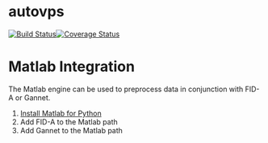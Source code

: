 # autovps
[![Build Status](https://api.travis-ci.org/rhancockn/autovps.svg?branch=master)](https://travis-ci.org/rhancockn/autovps)[![Coverage Status](https://coveralls.io/repos/github/rhancockn/autovps/badge.svg)](https://coveralls.io/github/rhancockn/autovps)


# Matlab Integration

The Matlab engine can be used to preprocess data in conjunction with FID-A or Gannet.

1. [Install Matlab for Python](https://www.mathworks.com/help/matlab/matlab_external/install-the-matlab-engine-for-python.html)
2. Add FID-A to the Matlab path
3. Add Gannet to the Matlab path
